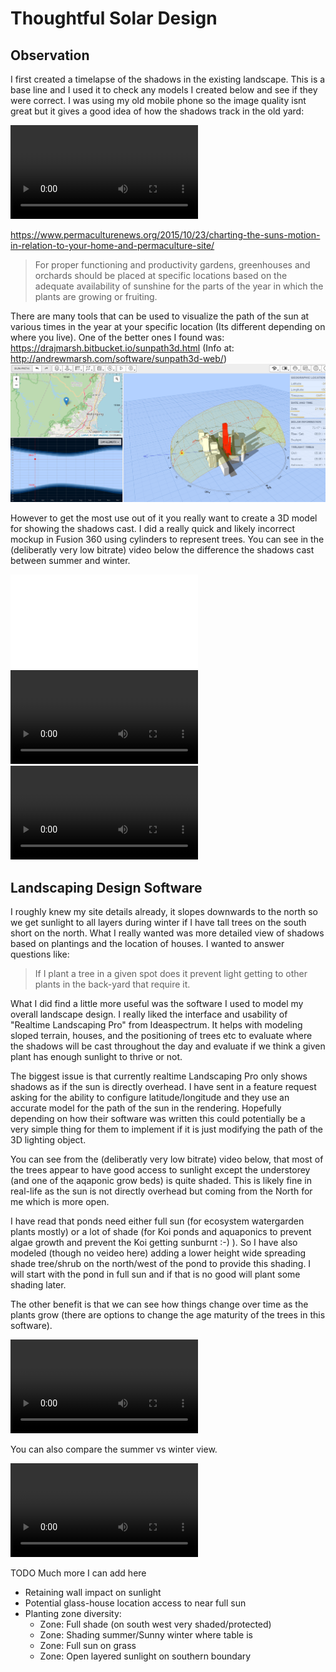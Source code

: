 # Thoughtful Solar Design

## Observation

I first created a timelapse of the shadows in the existing landscape. This is a base line and I used it to check any models I created below and see if they were correct. I was using my old mobile phone so the image quality isnt great but it gives a good idea of how the shadows track in the old yard:

![timelapse.mp4](timelapse.mp4)


https://www.permaculturenews.org/2015/10/23/charting-the-suns-motion-in-relation-to-your-home-and-permaculture-site/

> For proper functioning and productivity gardens, greenhouses and orchards should be placed at specific locations based on the adequate availability of sunshine for the parts of the year in which the plants are growing or fruiting.


There are many tools that can be used to visualize the path of the sun at various times in the year at your specific location (Its different depending on where you live). One of the better ones I found was: https://drajmarsh.bitbucket.io/sunpath3d.html (Info at: http://andrewmarsh.com/software/sunpath3d-web/)
![sunpath3d.png](sunpath3d.png)


However to get the most use out of it you really want to create a 3D model for showing the shadows cast. I did a really quick and likely incorrect mockup in Fusion 360 using cylinders to represent trees. You can see in the (deliberatly very low bitrate) video below the difference the shadows cast between summer and winter.

![sunpath3d_settings.json](sunpath3d_settings.json)
![summer_solstice_sunpath3d.mp4](summer_solstice_sunpath3d.mp4)
![winter_solstice_sunpath3d.mp4](winter_solstice_sunpath3d.mp4)


## Landscaping Design Software

I roughly knew my site details already, it slopes downwards to the north so we get sunlight to all layers during winter if I have tall trees on the south short on the north. What I really wanted was more detailed view of shadows based on plantings and the location of houses. I wanted to answer questions like:

> If I plant a tree in a given spot does it prevent light getting to other plants in the back-yard that require it.

What I did find a little more useful was the software I used to model my overall landscape design. I really liked the interface and usability of "Realtime Landscaping Pro" from Ideaspectrum. It helps with modeling sloped terrain, houses, and the positioning of trees etc to evaluate where the shadows will be cast throughout the day and evaluate if we think a given plant has enough sunlight to thrive or not.

The biggest issue is that currently realtime Landscaping Pro only shows shadows as if the sun is directly overhead. I have sent in a feature request asking for the ability to configure latitude/longitude and they use an accurate model for the path of the sun in the rendering. Hopefully depending on how their software was written this could potentially be a very simple thing for them to implement if it is just modifying the path of the 3D lighting object.


You can see from the (deliberatly very low bitrate) video below, that most of the trees appear to have good access to sunlight except the understorey (and one of the aqaponic grow beds) is quite shaded. This is likely fine in real-life as the sun is not directly overhead but coming from the North for me which is more open.

I have read that ponds need either full sun (for ecosystem watergarden plants mostly) or a lot of shade (for Koi ponds and aquaponics to prevent algae growth and prevent the Koi getting sunburnt :-) ). So I have also modeled (though no veideo here) adding a lower height wide spreading shade tree/shrub on the north/west of the pond to provide this shading. I will start with the pond in full sun and if that is no good will plant some shading later.

The other benefit is that we can see how things change over time as the plants grow (there are options to change the age maturity of the trees in this software).


![summer_shadows.mp4](summer_shadows.mp4)

You can also compare the summer vs winter view.

![winter_shadows.mp4](winter_shadows.mp4)


TODO Much more I can add here
* Retaining wall impact on sunlight
* Potential glass-house location access to near full sun
* Planting zone diversity:
  * Zone: Full shade (on south west very shaded/protected)
  * Zone: Shading summer/Sunny winter where table is
  * Zone: Full sun on grass
  * Zone: Open layered sunlight on southern boundary
